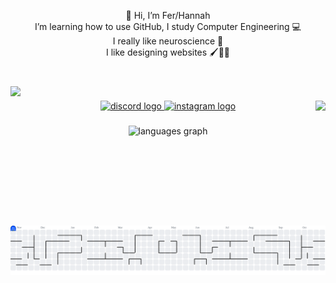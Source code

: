 <p align="center">👋 Hi, I’m Fer/Hannah <br>I’m learning how to use GitHub, I study Computer Engineering 💻 <br>I really like neuroscience 🧠<br>I like designing websites 🖌️🎨✨</p>

###

<br clear="both">

<img align="left" height="200" src="https://media.giphy.com/media/v1.Y2lkPWVjZjA1ZTQ3aWlidmV0M3hrcWgwbDZiOTllZWl0Znh5ZnozYTcxZDR2YmY4Nmk4MyZlcD12MV9naWZzX3NlYXJjaCZjdD1n/WRRL1EKo9rNe12S4zh/giphy.gif"  />

###

<img align="right" height="200" src="https://i.pinimg.com/originals/a8/16/84/a816844695fa49287a0d3460378669f6.gif"  />

###

<div align="center">
  <a href="https://discord.gg/unjeXwQF" target="_blank">
    <img src="https://raw.githubusercontent.com/maurodesouza/profile-readme-generator/master/src/assets/icons/social/discord/default.svg" width="52" height="40" alt="discord logo"  />
  </a>
  <a href="https://www.instagram.com/hannah_crowell_/" target="_blank">
    <img src="https://raw.githubusercontent.com/maurodesouza/profile-readme-generator/master/src/assets/icons/social/instagram/default.svg" width="52" height="40" alt="instagram logo"  />
  </a>
</div>

###

<div align="center">
  <img src="https://github-readme-stats.vercel.app/api/top-langs?username=hannahcrowell&locale=es&hide_title=true&layout=compact&card_width=320&langs_count=5&theme=dracula&hide_border=true&order=2" height="150" alt="languages graph"  />
</div>

###

<br clear="both">

<picture>
  <source media="(prefers-color-scheme: dark)" srcset="https://raw.githubusercontent.com/hannahcrowell/hannahcrowell/output/pacman-contribution-graph-dark.svg">
  <source media="(prefers-color-scheme: light)" srcset="https://raw.githubusercontent.com/hannahcrowell/hannahcrowell/output/pacman-contribution-graph.svg">
  <img alt="pacman contribution graph" src="https://raw.githubusercontent.com/hannahcrowell/hannahcrowell/output/pacman-contribution-graph.svg">
</picture>

###
